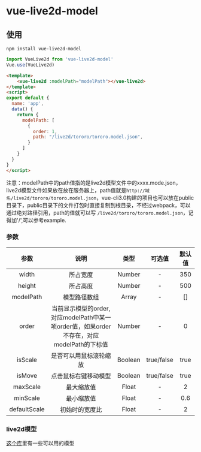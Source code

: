 # vue-live2d-model

## 使用
```
npm install vue-live2d-model
```

```javascript
import VueLive2d from 'vue-live2d-model' 
Vue.use(VueLive2d)
```

```html
<template>
    <vue-live2d :modelPath="modelPath"></vue-live2d>
</template>
<script>
export default {
  name: 'app',
  data() {
    return {
      modelPath: [
        {
          order: 1,
          path: "/live2d/tororo/tororo.model.json",
        }
      ]
    }
  }
}
</script>
```

注意：modelPath中的path值指的是live2d模型文件中的xxxx.mode.json，live2d模型文件如果放在放在服务器上，path值就是```http://域名/live2d/tororo/tororo.model.json```，vue-cli3.0构建的项目也可以放在public目录下，public目录下的文件打包时直接复制到根目录，不经过webpack，可以通过绝对路径引用，path的值就可以写
```/live2d/tororo/tororo.model.json```，记得加'/',可以参考example.

### 参数

| 参数 | 说明 | 类型 | 可选值 | 默认值 |
| :------: | :------: | :------: | :------: | :------: |
| width | 所占宽度 | Number | - | 350 |
| height | 所占高度 | Number | - | 500 |
| modelPath | 模型路径数组 | Array | - | [] |
| order | 当前显示模型的order,对应modelPath中某一项order值，如果order不存在，对应modelPath的下标值 | Number | - | 0 | 
| isScale | 是否可以用鼠标滚轮缩放 | Boolean | true/false | true | 
| isMove | 点击鼠标右键移动模型 | Boolean | true/false | true |
| maxScale | 最大缩放值 | Float | - | 2 |  
| minScale | 最小缩放值 | Float | - | 0.6 |
| defaultScale | 初始时的宽度比 | Float | - | 2 | 

### live2d模型
[这个库](https://github.com/xiazeyu/live2d-widget-models)里有一些可以用的模型